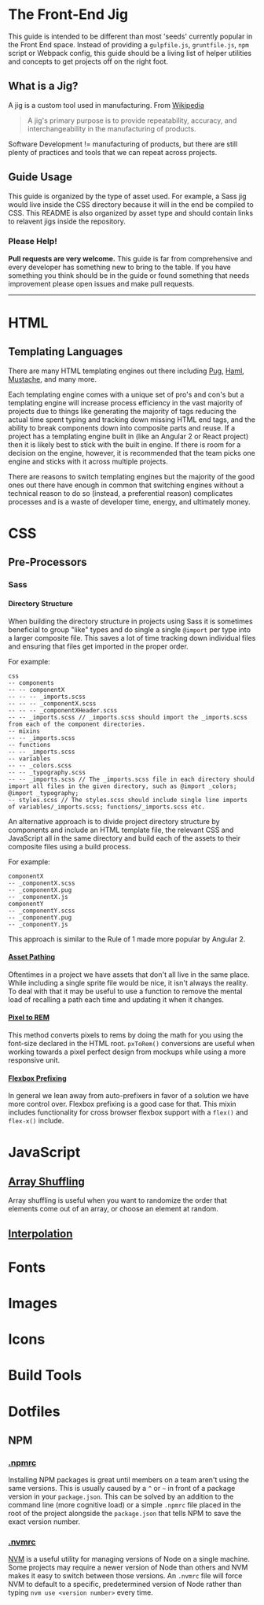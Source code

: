 # The Front-End Jig

This guide is intended to be different than most 'seeds' currently popular in the Front End space. Instead of providing a `gulpfile.js`, `gruntfile.js`, `npm` script or Webpack config, this guide should be a living list of helper utilities and concepts to get projects off on the right foot.

## What is a Jig?

A jig is a custom tool used in manufacturing. From [Wikipedia](https://en.wikipedia.org/wiki/Jig_(tool))
> A jig's primary purpose is to provide repeatability, accuracy, and interchangeability in the manufacturing of products.

Software Development != manufacturing of products, but there are still plenty of practices and tools that we can repeat across projects.

## Guide Usage

This guide is organized by the type of asset used. For example, a Sass jig would live inside the CSS directory because it will in the end be compiled to CSS. This README is also organized by asset type and should contain links to relavent jigs inside the repository.

### Please Help!

**Pull requests are very welcome.** This guide is far from comprehensive and every developer has something new to bring to the table. If you have something you think should be in the guide or found something that needs improvement please open issues and make pull requests.

***

# HTML

## Templating Languages

There are many HTML templating engines out there including [Pug](https://pugjs.org/api/getting-started.html), [Haml](http://haml.info/), [Mustache](https://github.com/janl/mustache.js), and many more.

Each templating engine comes with a unique set of pro's and con's but a templating engine will increase process efficiency in the vast majority of projects due to things like generating the majority of tags reducing the actual time spent typing and tracking down missing HTML end tags, and the ability to break components down into composite parts and reuse. If a project has a templating engine built in (like an Angular 2 or React project) then it is likely best to stick with the built in engine. If there is room for a decision on the engine, however, it is recommended that the team picks one engine and sticks with it across multiple projects. 

There are reasons to switch templating engines but the majority of the good ones out there have enough in common that switching engines without a technical reason to do so (instead, a preferential reason) complicates processes and is a waste of developer time, energy, and ultimately money. 

# CSS

## Pre-Processors

### Sass

#### Directory Structure

When building the directory structure in projects using Sass it is sometimes beneficial to group "like" types and do single a single `@import` per type into a larger composite file. This saves a lot of time tracking down individual files and ensuring that files get imported in the proper order. 

For example:

```
css
-- components
-- -- componentX
-- -- -- _imports.scss
-- -- -- _componentX.scss
-- -- -- _componentXHeader.scss
-- -- _imports.scss // _imports.scss should import the _imports.scss from each of the component directories.
-- mixins
-- -- _imports.scss
-- functions
-- -- _imports.scss
-- variables
-- -- _colors.scss
-- -- _typography.scss
-- -- _imports.scss // The _imports.scss file in each directory should import all files in the given directory, such as @import _colors; @import _typography;
-- styles.scss // The styles.scss should include single line imports of variables/_imports.scss; functions/_imports.scss etc.
```

An alternative approach is to divide project directory structure by components and include an HTML template file, the relevant CSS and JavaScript all in the same directory and build each of the assets to their composite files using a build process.

For example:

```
componentX
-- _componentX.scss
-- _componentX.pug
-- _componentX.js
componentY
-- _componentY.scss
-- _componentY.pug
-- _componentY.js
```

This approach is similar to the Rule of 1 made more popular by Angular 2. 

#### [Asset Pathing](css/sass/asset-pathing.scss)

Oftentimes in a project we have assets that don't all live in the same place. While including a single sprite file would be nice, it isn't always the reality. To deal with that it may be useful to use a function to remove the mental load of recalling a path each time and updating it when it changes. 

#### [Pixel to REM](css/sass/px-to-rem.scss)

This method converts pixels to rems by doing the math for you using the font-size declared in the HTML root. `pxToRem()` conversions are useful when working towards a pixel perfect design from mockups while using a more responsive unit.

#### [Flexbox Prefixing](css/sass/flexbox-prefixing.scss)

In general we lean away from auto-prefixers in favor of a solution we have more control over. Flexbox prefixing is a good case for that. This mixin includes functionality for cross browser flexbox support with a `flex()` and `flex-x()` include.

# JavaScript

## [Array Shuffling](javascript/array-shuffle.js)

Array shuffling is useful when you want to randomize the order that elements come out of an array, or choose an element at random.

## [Interpolation](javascript/interpolation.js)



# Fonts

# Images

# Icons

# Build Tools

# Dotfiles

## NPM

### [.npmrc](dotfiles/npm/.npmrc)

Installing NPM packages is great until members on a team aren't using the same versions. This is usually caused by a `^` or `~` in front of a package version in your `package.json`. This can be solved by an addition to the command line (more cognitive load) or a simple `.npmrc` file placed in the root of the project alongside the `package.json` that tells NPM to save the exact version number.

### [.nvmrc](dotfiles/nvm/.nvmrc)

[NVM](https://github.com/creationix/nvm) is a useful utility for managing versions of Node on a single machine. Some projects may require a newer version of Node than others and NVM makes it easy to switch between those versions. An `.nvmrc` file will force NVM to default to a specific, predetermined version of Node rather than typing `nvm use <version number>` every time.
